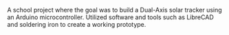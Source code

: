 A school project where the goal was to build a Dual-Axis solar tracker using an Arduino microcontroller. Utilized software and tools such as LibreCAD and soldering iron to create a working prototype.
